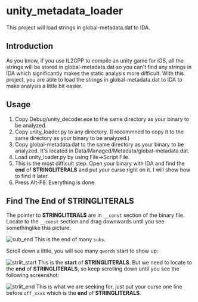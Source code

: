# unity_metadata_loader

This project will load strings in global-metadata.dat to IDA.

## Introduction

As you know, if you use IL2CPP to compile an unity game for iOS, all the strings will be stored in global-metadata.dat so you can't find any strings in IDA which significantly makes the static analysis more difficult. With this project, you are able to load the strings in global-metadata.dat to IDA to make analysis a little bit easier.


## Usage

1. Copy Debug/unity_decoder.exe to the same directory as your binary to be analyzed.
2. Copy unity_loader.py to any directory. (I recommned to copy it to the same directory as your binary to be analyzed.)
3. Copy global-metadata.dat to the same directory as your binary to be analyzed. It's located in Data/Managed/Metadata/global-metadata.dat.
4. Load unity_loader.py by using File->Script File.
5. This is the most difficult step. Open your binary with IDA and find the **end** of **STRINGLITERALS** and put your curse right on it. I will show how to find it later.
6. Press Alt-F8. Everything is done.


## Find The **End** of **STRINGLITERALS**



The pointer to **STRINGLITERALS** are in `__const` section of the binary file. Locate to the `__const` section and drag downwards until you see somethinglike this picture: 

![sub_end](https://www.nevermoe.com/wp-content/uploads/2016/08/sub_end.png)
This is the end of many `subs`.

Scroll down a little, you will see many `qwords` start to show up:

![strlit_start](https://www.nevermoe.com/wp-content/uploads/2016/08/strlit_start.png)
This is the **start** of **STRINGLITERALS**. But we need to locate to the **end** of **STRINGLITERALS**, so keep scrolling down until you see the following screenshot:

![strlit_end](https://www.nevermoe.com/wp-content/uploads/2016/08/strlit_end.png)
This is what we are seeking for, just put your curse one line before `off_xxxx` which is the **end** of **STRINGLITERALS**.



